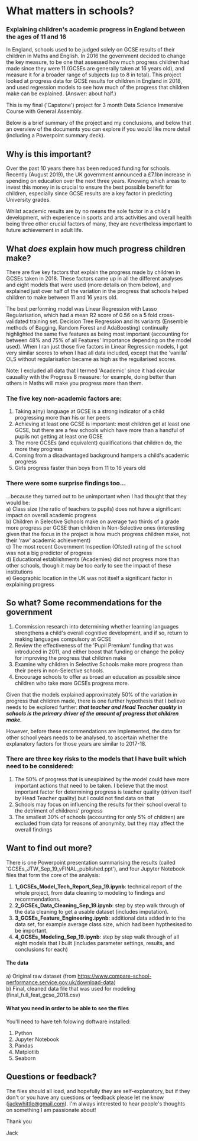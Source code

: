 # What matters in schools?
### Explaining children's academic progress in England between the ages of 11 and 16

In England, schools used to be judged solely on GCSE results of their children in Maths and English.  In 2016 the government decided to change the key measure, to be one that assessed how much progress children had made since they were 11 (GCSEs are generally taken at 16 years old), and measure it for a broader range of subjects (up to 8 in total).  This project looked at progress data for GCSE results for children in England in 2018, and used regression models to see how much of the progress that children make can be explained.  (Answer: about half.)

This is my final ('Capstone') project for 3 month Data Science Immersive Course with General Assembly.

Below is a brief summary of the project and my conclusions, and below that an overview of the documents you can explore if you would like more detail (including a Powerpoint summary deck).

## Why is this important?
Over the past 10 years there has been reduced funding for schools. Recently (August 2019), the UK government announced a £7.1bn increase in spending on education over the next three years. Knowing which areas to invest this money in is crucial to ensure the best possible benefit for children, especially since GCSE results are a key factor in predicting University grades.

Whilst academic results are by no means the sole factor in a child's development, with experience in sports and arts activities and overall health being three other crucial factors of many, they are nevertheless important to future achievement in adult life.

## What ***does*** explain how much progress children make?
There are five key factors that explain the progress made by children in GCSEs taken in 2018. These factors came up in all the different analyses and eight models that were used (more details on them below), and explained just over half of the variation in the progress that schools helped children to make between 11 and 16 years old.

The best performing model was Linear Regression with Lasso Regularisation, which had a mean R2 score of 0.56 on a 5 fold cross-validated training set. Decision Tree Regression and its variants (Ensemble methods of Bagging, Random Forest and AdaBoosting) continually highlighted the same five features as being most important (accounting for between 48% and 75% of all Features' Importance depending on the model used). When I ran just those five factors in Linear Regression models, I got very similar scores to when I had all data included, except that the 'vanilla' OLS without regularisation became as high as the reguilarised scores.

Note: I excluded all data that I termed 'Academic' since it had circular causality with the Progress 8 measure: for example, doing better than others in Maths will make you progress more than them.

### The five key non-academic factors are:
1) Taking a(ny) language at GCSE is a strong indicator of a child progressing more than his or her peers
2) Achieving at least one GCSE is important: most children get at least one GCSE, but there are a few schools which have more than a handful of pupils not getting at least one GCSE
3) The more GCSEs (and equivalent) qualifications that children do, the more they progress
4) Coming from a disadvantaged background hampers a child's academic progress
5) Girls progress faster than boys from 11 to 16 years old


### There were some surprise findings too...
...because they turned out to be unimportant when I had thought that they would be:<br />
a) Class size (the ratio of teachers to pupils) does not have a significant impact on overall academic progress<br />
b) Children in Selective Schools make on average two thirds of a grade more progress per GCSE than children in Non-Selective ones (interesting given that the focus in the project is how much progress children make, not their 'raw' academic achievement)<br />
c) The most recent Government Inspection (Ofsted) rating of the school was not a big predictor of progress<br />
d) Educational establishments (Academies) did not progress more than other schools, though it may be too early to see the impact of these institutions<br />
e) Geographic location in the UK was not itself a significant factor in explaining progress<br />

## So what?  Some recommendations for the government
1) Commission research into determining whether learning languages strengthens a child's overall cognitive development, and if so, return to making languages compulsory at GCSE
2) Review the effectiveness of the 'Pupil Premium' funding that was introduced in 2011, and either boost that funding or change the policy for improving the progress that children make
3) Examine why children in Selective Schools make more progress than their peers in non-Selective schools.
4) Encourage schools to offer as broad an education as possible since children who take more GCSEs progress more.

Given that the models explained approximately 50% of the variation in progress that children made, there is one further hypothesis that I believe needs to be explored further: ***that teacher and Head Teacher quality in schools is the primary driver of the amount of progress that children make.***

However, before these recommendations are implemented, the data for other school years needs to be analysed, to ascertain whether the explanatory factors for those years are similar to 2017-18.

### There are three key risks to the models that I have built which need to be considered:
1) The 50% of progress that is unexplained by the model could have more important actions that need to be taken. I believe that the most important factor for determining progress is teacher quality (driven itself by Head Teacher quality) but I could not find data on that
2) Schools may focus on influencing the results for their school overall to the detriment of childrens' progress
3) The smallest 30% of schools (accounting for only 5% of children) are excluded from data for reasons of anonymity, but they may affect the overall findings


## Want to find out more?
There is one Powerpoint presentation summarising the results (called 'GCSEs_JTW_Sep_19_vFINAL_published.ppt'), and four Jupyter Notebook files that form the core of the analysis:

1) **1_GCSEs_Model_Tech_Report_Sep_19.ipynb**: technical report of the whole project, from data cleaning to modeling to findings and recommendations.
2) **2_GCSEs_Data_Cleaning_Sep_19.ipynb**: step by step walk through of the data cleaning to get a usable dataset (includes imputation).
3) **3_GCSEs_Feature_Engineering.ipynb**: additional data added in to the data set, for example average class size, which had been hypthesised to be important.
4) **4_GCSEs_Modeling_Sep_19.ipynb**: step by step walk through of all eight models that I built (includes parameter settings, results, and conclusions for each)

#### The data
a) Original raw dataset (from https://www.compare-school-performance.service.gov.uk/download-data)<br />
b) Final, cleaned data file that was used for modeling (final_full_feat_gcse_2018.csv)<br />


#### What you need in order to be able to see the files
You'll need to have teh folowing doftware installed:
1) Python
2) Jupyter Notebook
3) Pandas
4) Matplotlib
5) Seaborn

## Questions or feedback?
The files should all load, and hopefully they are self-explanatory, but if they don't or you have any questions or feedback please let me know (jackwhittle@gmail.com).  I'm always interested to hear people's thoughts on something I am passionate about!

Thank you

Jack
